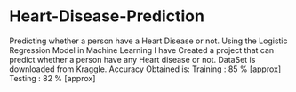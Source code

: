 # Heart-Disease-Prediction
Predicting whether a person have a Heart Disease or not.
Using the Logistic Regression Model in Machine Learning I have Created a project that can predict whether a person have any Heart disease or not.
DataSet is downloaded from Kraggle.
Accuracy Obtained is:
Training : 85 % [approx]
Testing : 82 % [approx]
